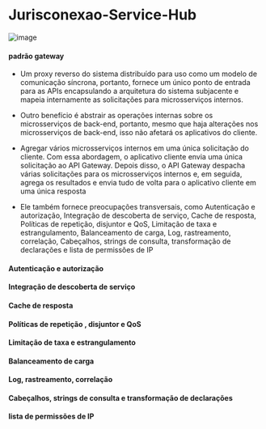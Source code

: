 # Jurisconexao-Service-Hub

![image](https://user-images.githubusercontent.com/52946597/235253425-f6e42875-d895-47a9-a440-7fc4204d1980.png)

#### padrão gateway
 - Um proxy reverso do sistema distribuído para uso como um modelo de comunicação síncrona, portanto, fornece um único ponto de entrada para as APIs encapsulando a arquitetura do sistema subjacente e mapeia internamente as solicitações para microsserviços internos.

 - Outro benefício é abstrair as operações internas sobre os microsserviços de back-end, portanto, mesmo que haja alterações nos microsserviços de back-end, isso não afetará os aplicativos do cliente. 
 
 - Agregar vários microsserviços internos em uma única solicitação do cliente. Com essa abordagem, o aplicativo cliente envia uma única solicitação ao API Gateway. Depois disso, o API Gateway despacha várias solicitações para os microsserviços internos e, em seguida, agrega os resultados e envia tudo de volta para o aplicativo cliente em uma única resposta
 
 - Ele também fornece preocupações transversais, como Autenticação e autorização, Integração de descoberta de serviço, Cache de resposta, Políticas de repetição, disjuntor e QoS, Limitação de taxa e estrangulamento, Balanceamento de carga, Log, rastreamento, correlação, Cabeçalhos, strings de consulta, transformação de declarações e lista de permissões de IP
 
#### Autenticação e autorização
#### Integração de descoberta de serviço
#### Cache de resposta
#### Políticas de repetição , disjuntor e QoS
#### Limitação de taxa e estrangulamento
#### Balanceamento de carga
#### Log, rastreamento, correlação
#### Cabeçalhos, strings de consulta e transformação de declarações
#### lista de permissões de IP
 
 
